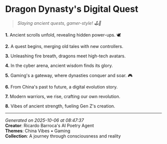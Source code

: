# Dragon Dynasty's Digital Quest

> *Slaying ancient quests, gamer-style! 🕹️🐉*

**1.** Ancient scrolls unfold, revealing hidden power-ups. 🕊️


**2.** A quest begins, merging old tales with new controllers.


**3.** Unleashing fire breath, dragons meet high-tech avatars.


**4.** In the cyber arena, ancient wisdom finds its glory.


**5.** Gaming's a gateway, where dynasties conquer and soar. 🎮


**6.** From China's past to future, a digital evolution story.


**7.** Modern warriors, we rise, crafting our own revolution.


**8.** Vibes of ancient strength, fueling Gen Z's creation.



---

*Generated on 2025-10-06 at 08:47:37*  
**Creator**: Ricardo Barroca's AI Poetry Agent  
**Themes**: China Vibes • Gaming  
**Collection**: A journey through consciousness and reality